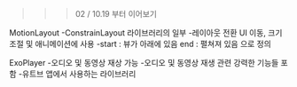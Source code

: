 
>>>02 / 10.19 부터 이어보기

MotionLayout
-ConstrainLayout 라이브러리의 일부
-레이아웃 전환 UI 이동, 크기 조절 및 애니메이션에 사용
-start : 뷰가 아래에 있음 end : 펼쳐져 있음 으로 정의



ExoPlayer
-오디오 및 동영상 재상 가능
-오디오 및 동영상 재생 관련 강력한 기능들 포함
-유트브 앱에서 사용하는 라이브러리